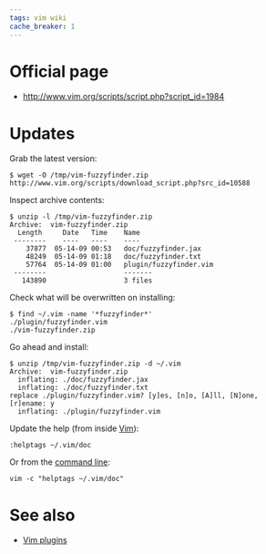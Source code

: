 ```yaml
---
tags: vim wiki
cache_breaker: 1
---
```


# Official page

-   <http://www.vim.org/scripts/script.php?script_id=1984>

# Updates

Grab the latest version:

    $ wget -O /tmp/vim-fuzzyfinder.zip http://www.vim.org/scripts/download_script.php?src_id=10588

Inspect archive contents:

    $ unzip -l /tmp/vim-fuzzyfinder.zip
    Archive:  vim-fuzzyfinder.zip
      Length     Date   Time    Name
     --------    ----   ----    ----
        37877  05-14-09 00:53   doc/fuzzyfinder.jax
        48249  05-14-09 01:18   doc/fuzzyfinder.txt
        57764  05-14-09 01:00   plugin/fuzzyfinder.vim
     --------                   -------
       143890                   3 files

Check what will be overwritten on installing:

    $ find ~/.vim -name '*fuzzyfinder*'
    ./plugin/fuzzyfinder.vim
    ./vim-fuzzyfinder.zip

Go ahead and install:

    $ unzip /tmp/vim-fuzzyfinder.zip -d ~/.vim
    Archive:  vim-fuzzyfinder.zip
      inflating: ./doc/fuzzyfinder.jax
      inflating: ./doc/fuzzyfinder.txt
    replace ./plugin/fuzzyfinder.vim? [y]es, [n]o, [A]ll, [N]one, [r]ename: y
      inflating: ./plugin/fuzzyfinder.vim

Update the help (from inside [Vim](/wiki/Vim)):

    :helptags ~/.vim/doc

Or from the [command line](/wiki/command_line):

    vim -c "helptags ~/.vim/doc"

# See also

-   [Vim plugins](/wiki/Vim_plugins)

